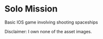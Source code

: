 # Solo Mission
Basic IOS game involving shooting spaceships

Disclaimer: I own none of the asset images.
